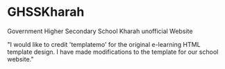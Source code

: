 # GHSSKharah

Government Higher Secondary School Kharah unofficial Website

"I would like to credit 'templatemo' for the original e-learning HTML template design. I have made modifications to the template for our school website."
